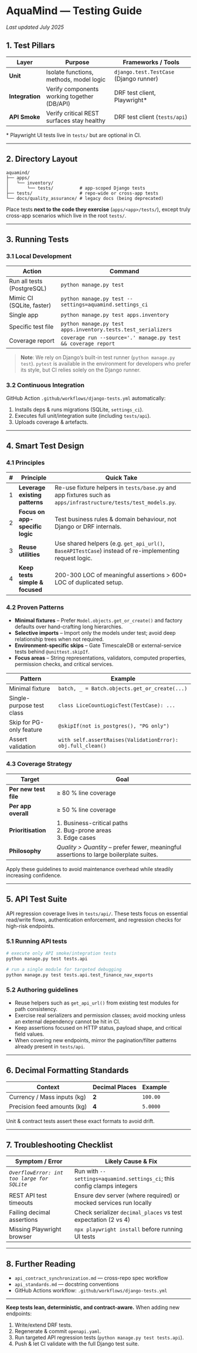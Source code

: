 # AquaMind — Testing Guide

_Last updated July 2025_

## 1. Test Pillars

| Layer          | Purpose                                           | Frameworks / Tools                 |
|----------------|---------------------------------------------------|------------------------------------|
| **Unit**       | Isolate functions, methods, model logic           | `django.test.TestCase` (Django runner) |
| **Integration**| Verify components working together (DB/API)       | DRF test client, Playwright*       |
| **API Smoke**  | Verify critical REST surfaces stay healthy        | DRF test client (`tests/api`)      |

\* Playwright UI tests live in `tests/` but are optional in CI.

---

## 2. Directory Layout

```
aquamind/
├── apps/
│   └── inventory/
│       └── tests/          # app-scoped Django tests
├── tests/                  # repo-wide or cross-app tests
└── docs/quality_assurance/ # legacy docs (being deprecated)
```

Place tests **next to the code they exercise** (`apps/<app>/tests/`), except truly cross-app scenarios which live in the root `tests/`.

---

## 3. Running Tests

### 3.1 Local Development

| Action                      | Command                                                                    |
|-----------------------------|----------------------------------------------------------------------------|
| Run all tests (PostgreSQL)  | `python manage.py test`                                                    |
| Mimic CI (SQLite, faster)   | `python manage.py test --settings=aquamind.settings_ci`                    |
| Single app                  | `python manage.py test apps.inventory`                                     |
| Specific test file          | `python manage.py test apps.inventory.tests.test_serializers`              |
| Coverage report             | `coverage run --source='.' manage.py test && coverage report`              |

> **Note**: We rely on Django’s built-in test runner (`python manage.py test`). `pytest` is available in the environment for developers who prefer its style, but CI relies solely on the Django runner.

### 3.2 Continuous Integration

GitHub Action `.github/workflows/django-tests.yml` automatically:

1. Installs deps & runs migrations (SQLite, `settings_ci`).
2. Executes full unit/integration suite (including `tests/api`).
3. Uploads coverage & artefacts.

---

## 4. Smart Test Design

### 4.1 Principles

| # | Principle | Quick Take |
|---|-----------|------------|
| 1 | **Leverage existing patterns** | Re-use fixture helpers in `tests/base.py` and app fixtures such as `apps/infrastructure/tests/test_models.py`. |
| 2 | **Focus on app-specific logic** | Test business rules & domain behaviour, not Django or DRF internals. |
| 3 | **Reuse utilities** | Use shared helpers (e.g. `get_api_url()`, `BaseAPITestCase`) instead of re-implementing request logic. |
| 4 | **Keep tests simple & focused** | 200-300 LOC of meaningful assertions > 600+ LOC of duplicated setup. |

### 4.2 Proven Patterns

* **Minimal fixtures** – Prefer `Model.objects.get_or_create()` and factory defaults over hand-crafting long hierarchies.  
* **Selective imports** – Import only the models under test; avoid deep relationship trees when not required.  
* **Environment-specific skips** – Gate TimescaleDB or external-service tests behind `@unittest.skipIf`.  
* **Focus areas** – String representations, validators, computed properties, permission checks, and critical services.

| Pattern                       | Example                                  |
|-------------------------------|------------------------------------------|
| Minimal fixture               | `batch, _ = Batch.objects.get_or_create(...)` |
| Single-purpose test class     | `class LiceCountLogicTest(TestCase): ...` |
| Skip for PG-only feature      | `@skipIf(not is_postgres(), "PG only")`  |
| Assert validation             | `with self.assertRaises(ValidationError): obj.full_clean()` |

### 4.3 Coverage Strategy

| Target                     | Goal |
|----------------------------|------|
| **Per new test file**      | ≥ 80 % line coverage |
| **Per app overall**        | ≥ 50 % line coverage |
| **Prioritisation**         | 1. Business-critical paths<br>2. Bug-prone areas<br>3. Edge cases |
| **Philosophy**             | _Quality > Quantity_ – prefer fewer, meaningful assertions to large boilerplate suites. |

Apply these guidelines to avoid maintenance overhead while steadily increasing confidence.

---

## 5. API Test Suite

API regression coverage lives in `tests/api/`. These tests focus on essential read/write flows, authentication enforcement, and regression checks for high-risk endpoints.

### 5.1 Running API tests

```bash
# execute only API smoke/integration tests
python manage.py test tests.api

# run a single module for targeted debugging
python manage.py test tests.api.test_finance_nav_exports
```

### 5.2 Authoring guidelines

- Reuse helpers such as `get_api_url()` from existing test modules for path consistency.
- Exercise real serializers and permission classes; avoid mocking unless an external dependency cannot be hit in CI.
- Keep assertions focused on HTTP status, payload shape, and critical field values.
- When covering new endpoints, mirror the pagination/filter patterns already present in `tests/api`.

---

## 6. Decimal Formatting Standards

| Context                          | Decimal Places | Example  |
|---------------------------------|---------------|----------|
| Currency / Mass inputs (kg)     | **2**         | `100.00` |
| Precision feed amounts (kg)     | **4**         | `5.0000` |

Unit & contract tests assert these exact formats to avoid drift.

---

## 7. Troubleshooting Checklist

| Symptom / Error                              | Likely Cause & Fix                                                         |
|----------------------------------------------|----------------------------------------------------------------------------|
| _`OverflowError: int too large for SQLite`_  | Run with `--settings=aquamind.settings_ci`; this config clamps integers     |
| REST API test timeouts                       | Ensure dev server (where required) or mocked services run locally          |
| Failing decimal assertions                   | Check serializer `decimal_places` vs test expectation (2 vs 4)             |
| Missing Playwright browser                   | `npx playwright install` before running UI tests                           |

---

## 8. Further Reading

* `api_contract_synchronization.md` — cross-repo spec workflow  
* `api_standards.md` — docstring conventions  
* GitHub Actions workflow: `.github/workflows/django-tests.yml`

---

**Keep tests lean, deterministic, and contract-aware.** When adding new endpoints:

1. Write/extend DRF tests.  
2. Regenerate & commit `openapi.yaml`.  
3. Run targeted API regression tests (`python manage.py test tests.api`).  
4. Push & let CI validate with the full Django test suite.  

